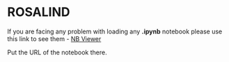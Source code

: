 # ROSALIND

If you are facing any problem with loading any **.ipynb** notebook please use this link to see them - [NB Viewer](https://nbviewer.jupyter.org)

Put the URL of the notebook there. 
